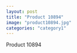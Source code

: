 ```yaml
---
layout: post
title: "Product 10894"
image: "product10894.jpg"
categories: "category1"
---
```

Product 10894
